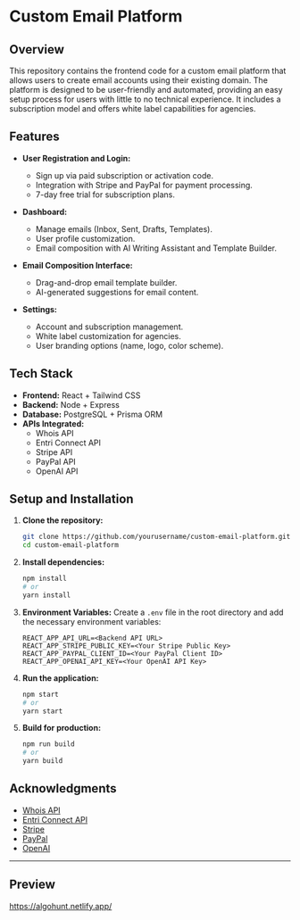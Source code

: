 # Custom Email Platform

## Overview

This repository contains the frontend code for a custom email platform that allows users to create email accounts using their existing domain. The platform is designed to be user-friendly and automated, providing an easy setup process for users with little to no technical experience. It includes a subscription model and offers white label capabilities for agencies.

## Features

- **User Registration and Login:**
  - Sign up via paid subscription or activation code.
  - Integration with Stripe and PayPal for payment processing.
  - 7-day free trial for subscription plans.

- **Dashboard:**
  - Manage emails (Inbox, Sent, Drafts, Templates).
  - User profile customization.
  - Email composition with AI Writing Assistant and Template Builder.

- **Email Composition Interface:**
  - Drag-and-drop email template builder.
  - AI-generated suggestions for email content.

- **Settings:**
  - Account and subscription management.
  - White label customization for agencies.
  - User branding options (name, logo, color scheme).

## Tech Stack

- **Frontend:** React + Tailwind CSS
- **Backend:** Node + Express
- **Database:** PostgreSQL + Prisma ORM
- **APIs Integrated:**
  - Whois API
  - Entri Connect API
  - Stripe API
  - PayPal API
  - OpenAI API

## Setup and Installation

1. **Clone the repository:**

    ```bash
    git clone https://github.com/yourusername/custom-email-platform.git
    cd custom-email-platform
    ```

2. **Install dependencies:**

    ```bash
    npm install
    # or
    yarn install
    ```

3. **Environment Variables:**
   Create a `.env` file in the root directory and add the necessary environment variables:

    ```plaintext
    REACT_APP_API_URL=<Backend API URL>
    REACT_APP_STRIPE_PUBLIC_KEY=<Your Stripe Public Key>
    REACT_APP_PAYPAL_CLIENT_ID=<Your PayPal Client ID>
    REACT_APP_OPENAI_API_KEY=<Your OpenAI API Key>
    ```

4. **Run the application:**

    ```bash
    npm start
    # or
    yarn start
    ```

5. **Build for production:**

    ```bash
    npm run build
    # or
    yarn build
    ```


## Acknowledgments

- [Whois API](https://www.whoisxmlapi.com/)
- [Entri Connect API](https://www.entri.io/)
- [Stripe](https://stripe.com/)
- [PayPal](https://www.paypal.com/)
- [OpenAI](https://openai.com/)

---

## Preview
https://algohunt.netlify.app/
